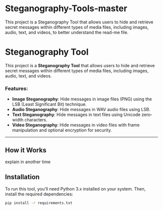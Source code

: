 # Steganography-Tools-master
This project is a Steganography Tool that allows users to hide and retrieve secret messages within different types of media files, including images, audio, text, and videos, to better understand the read-me file.

# Steganography Tool

This project is a **Steganography Tool** that allows users to hide and retrieve secret messages within different types of media files, including images, audio, text, and videos.

### Features:
- **Image Steganography**: Hide messages in image files (PNG) using the LSB (Least Significant Bit) technique.
- **Audio Steganography**: Hide messages in WAV audio files using LSB.
- **Text Steganography**: Hide messages in text files using Unicode zero-width characters.
- **Video Steganography**: Hide messages in video files with frame manipulation and optional encryption for security.

---

## How it Works

explain in another time

## Installation

To run this tool, you'll need Python 3.x installed on your system. Then, install the required dependencies:

```bash
pip install -r requirements.txt
